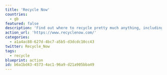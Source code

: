 ```yaml
---
title: 'Recycle Now'
countries:
  - gb
featured: false
description: 'Find out where to recycle pretty much anything, including aerosols, old mobile phones, soft plastics, and get advice on how to reduce waste too.'
action_url: 'https://www.recyclenow.com/'
categories:
  - a1a4ac88-627d-4bc7-a5b5-d3dcdc10cc43
twitter: Recycle_Now
tags:
  - recycle
blueprint: action
id: b6a1bd43-4573-4ac1-96a9-d21a905bba49
---
```

